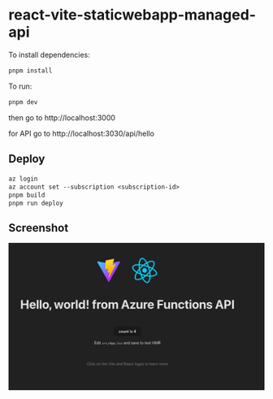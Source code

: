 # react-vite-staticwebapp-managed-api

To install dependencies:

```bash
pnpm install
```

To run:

```bash
pnpm dev
```

then go to http://localhost:3000

for API go to http://localhost:3030/api/hello

## Deploy

```
az login
az account set --subscription <subscription-id>
pnpm build
pnpm run deploy
```

## Screenshot

![Screenshot](./docs/screenshot.png)
